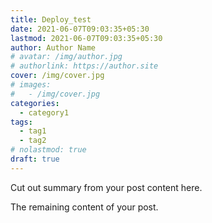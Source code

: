 ```yaml
---
title: Deploy_test
date: 2021-06-07T09:03:35+05:30
lastmod: 2021-06-07T09:03:35+05:30
author: Author Name
# avatar: /img/author.jpg
# authorlink: https://author.site
cover: /img/cover.jpg
# images:
#   - /img/cover.jpg
categories:
  - category1
tags:
  - tag1
  - tag2
# nolastmod: true
draft: true
---
```


Cut out summary from your post content here.

<!--more-->

The remaining content of your post.
